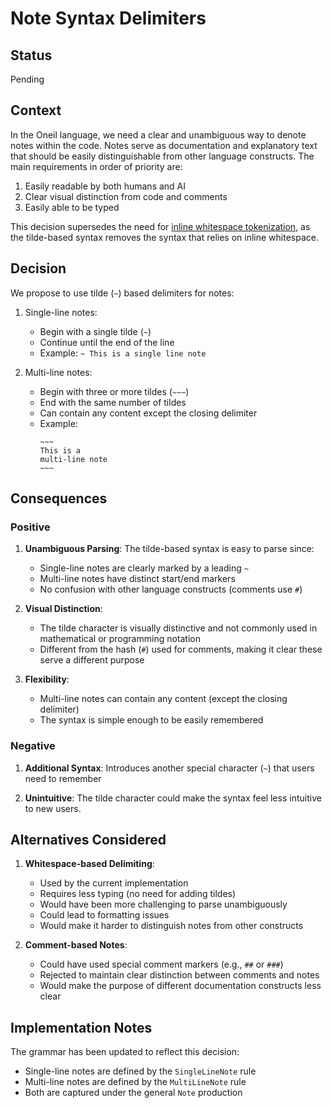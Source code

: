 # Note Syntax Delimiters

## Status

Pending

## Context

In the Oneil language, we need a clear and unambiguous way to denote notes
within the code. Notes serve as documentation and explanatory text that should
be easily distinguishable from other language constructs. The main requirements
in order of priority are:

1. Easily readable by both humans and AI
2. Clear visual distinction from code and comments
3. Easily able to be typed

This decision supersedes the need for [inline whitespace
tokenization](2024-03-20-whitespace-tokenization.md), as the tilde-based syntax
removes the syntax that relies on inline whitespace.

## Decision

We propose to use tilde (`~`) based delimiters for notes:

1. Single-line notes:
   - Begin with a single tilde (`~`)
   - Continue until the end of the line
   - Example: `~ This is a single line note`

2. Multi-line notes:
   - Begin with three or more tildes (`~~~`)
   - End with the same number of tildes
   - Can contain any content except the closing delimiter
   - Example:
     ```
     ~~~
     This is a
     multi-line note
     ~~~
     ```

## Consequences

### Positive

1. **Unambiguous Parsing**: The tilde-based syntax is easy to parse since:
   - Single-line notes are clearly marked by a leading `~`
   - Multi-line notes have distinct start/end markers
   - No confusion with other language constructs (comments use `#`)

2. **Visual Distinction**: 
   - The tilde character is visually distinctive and not commonly used in
     mathematical or programming notation
   - Different from the hash (`#`) used for comments, making it clear these
     serve a different purpose

3. **Flexibility**:
   - Multi-line notes can contain any content (except the closing delimiter)
   - The syntax is simple enough to be easily remembered

### Negative

1. **Additional Syntax**: Introduces another special character (`~`) that users
   need to remember

2. **Unintuitive**: The tilde character could make the syntax feel less
   intuitive to new users.

## Alternatives Considered

1. **Whitespace-based Delimiting**:
   - Used by the current implementation
   - Requires less typing (no need for adding tildes)
   - Would have been more challenging to parse unambiguously
   - Could lead to formatting issues
   - Would make it harder to distinguish notes from other constructs

2. **Comment-based Notes**:
   - Could have used special comment markers (e.g., `##` or `###`)
   - Rejected to maintain clear distinction between comments and notes
   - Would make the purpose of different documentation constructs less clear

## Implementation Notes

The grammar has been updated to reflect this decision:
- Single-line notes are defined by the `SingleLineNote` rule
- Multi-line notes are defined by the `MultiLineNote` rule
- Both are captured under the general `Note` production 